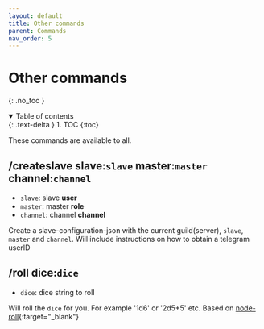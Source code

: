 ```yaml
---
layout: default
title: Other commands
parent: Commands
nav_order: 5
---
```


# Other commands
{: .no_toc }

<details open markdown="block">
  <summary>
    Table of contents
  </summary>
  {: .text-delta }
1. TOC
{:toc}
</details>

These commands are available to all.

## /createslave slave:`slave` master:`master` channel:`channel`
- `slave`: slave **user** 
- `master`: master **role**
- `channel`: channel **channel**

Create a slave-configuration-json with the current guild(server), `slave`, `master` and `channel`. Will include instructions on how to obtain a telegram userID

## /roll dice:`dice`
- `dice`: dice string to roll

Will roll the `dice` for you. For example '1d6' or '2d5+5' etc. 
Based on [node-roll](//github.com/troygoode/node-roll){:target="_blank"}


